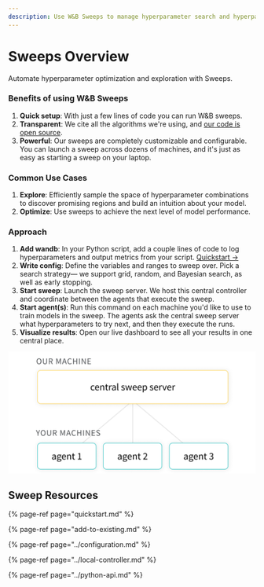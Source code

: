 ```yaml
---
description: Use W&B Sweeps to manage hyperparameter search and hyperparameter optimization
---
```


# Sweeps Overview

Automate hyperparameter optimization and exploration with Sweeps.

### Benefits of using W&B Sweeps 

1. **Quick setup**: With just a few lines of code you can run W&B sweeps.
2.  **Transparent**: We cite all the algorithms we're using, and [our code is open source](https://github.com/wandb/client/tree/master/wandb/sweeps).
3. **Powerful**: Our sweeps are completely customizable and configurable. You can launch a sweep across dozens of machines, and it's just as easy as starting a sweep on your laptop.

### Common Use Cases

1. **Explore**: Efficiently sample the space of hyperparameter combinations to discover promising regions and build an intuition about your model.
2. **Optimize**:  Use sweeps to achieve the next level of model performance.

### Approach

1. **Add wandb**: In your Python script, add a couple lines of code to log hyperparameters and output metrics from your script. [Quickstart →](quickstart.md)
2.  **Write config**: Define the variables and ranges to sweep over. Pick a search strategy— we support grid, random, and Bayesian search, as well as early stopping.
3. **Start sweep**: Launch the sweep server. We host this central controller and coordinate between the agents that execute the sweep.
4. **Start agent\(s\)**: Run this command on each machine you'd like to use to train models in the sweep. The agents ask the central sweep server what hyperparameters to try next, and then they execute the runs.
5. **Visualize results**: Open our live dashboard to see all your results in one central place.

![](../../.gitbook/assets/central-sweep-server-3%20%281%29.png)

## Sweep Resources

{% page-ref page="quickstart.md" %}

{% page-ref page="add-to-existing.md" %}

{% page-ref page="../configuration.md" %}

{% page-ref page="../local-controller.md" %}

{% page-ref page="../python-api.md" %}

